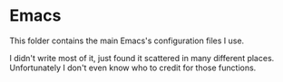 # Emacs

This folder contains the main Emacs's configuration files I use.

I didn't write most of it, just found it scattered in many different places. Unfortunately I don't even know who to credit for those functions.
